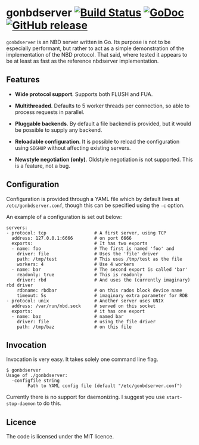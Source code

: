# gonbdserver [![Build Status](https://travis-ci.org/abligh/gonbdserver.svg?branch=master)](https://travis-ci.org/abligh/gonbdserver) [![GoDoc](http://godoc.org/github.com/abligh/gonbdserver?status.png)](http://godoc.org/github.com/abligh/gonbdserver/nbd) [![GitHub release](https://img.shields.io/github/release/abligh/gonbdserver.svg)](https://github.com/abligh/gonbdserver/releases)

`gonbdserver` is an NBD server written in Go. Its purpose is not to
be especially performant, but rather to act as a simple demonstration
of the implementation of the NBD protocol. That said, where tested
it appears to be at least as fast as the reference nbdserver implementation.

Features
--------

* **Wide protocol support**. Supports both FLUSH and FUA.

* **Multithreaded**. Defaults to 5 worker threads per connection, so able to
  process requests in parallel.
  
* **Pluggable backends**. By default a file backend is provided, but it would
  be possible to supply any backend.
  
* **Reloadable configuration**. It is possible to reload the configuration
  using `SIGHUP` without affecting existing servers.
  
* **Newstyle negotiation (only)**. Oldstyle negotiation is not supported. This is
  a feature, not a bug.
 
Configuration
-------------

Configuration is provided through a YAML file which by default lives at
`/etc/gonbdserver.conf`, though this can be specified using the `-c` option.

An example of a configuration is set out below:

```
servers:
- protocol: tcp                  # A first server, using TCP
  address: 127.0.0.1:6666        # on port 6666
  exports:                       # It has two exports
  - name: foo                    # The first is named 'foo' and
    driver: file                 # Uses the 'file' driver
    path: /tmp/test              # This uses /tmp/test as the file
    workers: 4                   # Use 4 workers
  - name: bar                    # The second export is called 'bar'
    readonly: true               # This is readonly
    driver: rbd                  # And uses the (currently imaginary) rbd driver
    rdbname: rbdbar              # on this rados block device name
    timeout: 5s                  # imaginary extra parameter for RDB
- protocol: unix                 # Another server uses UNIX
  address: /var/run/nbd.sock     # served on this socket
  exports:                       # it has one export
  - name: baz                    # named bar
    driver: file                 # using the file driver
    path: /tmp/baz               # on this file
```    

Invocation
----------

Invocation is very easy. It takes solely one command line flag.
```
$ gonbdserver
Usage of ./gonbdserver:
  -configfile string
    	Path to YAML config file (default "/etc/gonbdserver.conf")
```

Currently there is no support for daemonizing. I suggest you use `start-stop-daemon` to do this.

Licence
-------

The code is licensed under the MIT licence.
